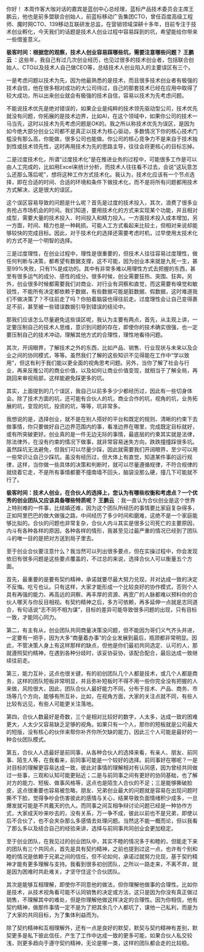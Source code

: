 你好！
本周作客大咖对话的嘉宾是蓝创中心总经理，蓝标产品技术委员会主席王鹏云，他也是前多盟联合创始人，前蓝标移动广告集团CTO，曾任百度高级工程师、魔时网CTO、139移动互联研发总监，在营销领域深耕十多年，目前专注于技术创业孵化，今天我们的话题是技术人创业过程中容易踩到的坑，希望能给你带来一些借鉴意义。

**极客时间：根据您的观察，技术人创业容易踩哪些坑，需要注意哪些问题？** 
**王鹏云** ：这些年，我自己有过几次创业经历，也见过很多的技术创业者，包括联合创始人、CTO以及技术人自己做CEO等，总结技术人创业陷入的主要误区有三个。

一是考虑问题以技术为先，因为他最熟悉的是技术，而且很多技术创业者有极强的技术自信，他在很多相对成功的大公司待过，自己的那套技术已经在应用中取得了较大成功，所以出来创业就会有极强的技术自信，容易以技术为先考虑问题。

不能说技术优先是绝对错误的，如果企业是纯粹的技术领先驱动型公司，技术优先就没有问题，你拓展的是技术边界，比如AI，在这个领域中，如果你公司的技术一马当先，这时以技术为先考虑问题是OK的。我之所以称技术优先为误区，是因为如今绝大部分创业公司都不是真正以技术为核心驱动，多数情况下你的核心技术门槛没有那么高，你能做，很多公司也能做。你公司的核心竞争力不是来自于技术独到性或技术领先性，这时再用技术为先的思路主导，往往会将更核心的目标忘掉。

二是过度技术化，所谓“过度技术化”是在推进业务的过程中，可能很多工作是可以由人工完成的，比如用Excel来统计分析，而技术人往往看不过去，会说“这玩意怎么还那么落后呢”，想将这种工作方式技术化。我认为，技术化应该有一个节点选择，即在合适的时间、合适的环境和条件下做技术化，而不是将所有问题都用技术方式解决，这是很大的误区。

这个误区容易导致的问题是什么呢？首先是过度的技术投入，其次，浪费了很多业务抢占市场机会的时间。我们知道，要用技术化的方式来实现某个功能，并且相对成型，需要大量的技术投入、时间投入和精力投入。一方面技术投入成本增加，另一方面，时间、精力也是一种耗损。可能人工方式看起来比较土，但相对来说却能够较快的完成目标。因此，对于技术化的选择还需要考虑时机，过早使用太技术化的方式不是一个明智的选择。

三是过度理性，在创业过程中，理性是很重要的，但技术人往往容易过度理性，做任何判断与决策，都希望有数据支撑，这不可能，因为创业本来就是九死一生，甚至99%失败，只有1%是成功的。其中有非常多难以用理性方式去把握的东西，甚至有很多运气的成分、感性的成分。很多时候，创业需要狂热、突围、狂奔。另外，创业很多时候都需要我们对商业、对行业有洞察和直觉，而这需要有嗅觉和敏锐性，不能所有决定都依赖于数据，有些数据可能是脏数据、假数据，这时难道我们不做决策了？不往前走了吗？你拍着脑袋也得往前走。过度理性会让自己变得裹足不前，甚至被一些错误数据引导到错误的结论中。

那我们应该怎么尽量避免这些误区呢，我认为主要有两点，首先，从主观上讲，一定要压制自己的技术人思维，意识到问题的存在，即使你的技术确实很强，也一定要压制自己的技术冲动，理解其他方式的合理性，理性地看待问题。

其次，开阔眼界，了解技术之外的东西，比如产品、销售、行业现状与未来以及企业之间的协同模式，等等。虽然我们了解的这些知识不见得能在工作中“学以致用”，但这有利于我们能以更全面的视角思考问题。另外，当你了解了社会与行业，再来反推公司的商业价值，以及如何让商业价值变现，就相当于了解全局，再跳回来审视局部，这样能避免踩更多的坑。

其实，上面提到的几个误区，我自己以前多多少少都经历过，因此有一些切身体会。除了技术方面的坑，还可能有合伙人的坑，商业合作的坑，视角的坑，业务拓展的坑，变现的坑，投资的坑，等等，坑非常多。

我想说的是，选择创业，就不是在别人搭好的平台和既定的规则、清晰的约束下去做事情，你只要做好自己边界范围内的事，看准边界在哪里，完成既定目标就好，或有所突破更好。创业真的是一件无边无际的事情，最底层的约束其实就是法律，除法律外，在没有约束的情况下做事，就非常容易迷失方向，跌跌撞撞踩很多坑。虽然踩坑无法避免，但我们可以尽量少踩，因此就需要我们开阔眼界，至少可以用一些常识让自己少踩坑。虽没有经历过，但大体上有直觉，知道某件事的运行规律，这样，当你做一些具体的决策和判断时，就可以尽量遵循规律，不符合规律的就绕着它走，不是所有事情都要不撞南墙不回头，脑袋没那么硬，撞几下可能就不行了。

**极客时间：技术人创业，在合伙人的选择上，您认为有哪些权衡和考虑点？一个优秀的创业团队又应该具备哪些特质呢？** 
**王鹏云** ：我一直认为合伙创业是这个世界上特别难的一件事，比结婚还难，因为这个团队所经历的事情要比家庭复杂得多，正如阿里巴巴的做大做强之路，中间经历了多少时间和磨难，这绝不是一个家庭能够比拟的。合伙的问题也非常复杂，合伙人内斗其实是很多公司死亡的主要原因，内斗有各种各样的原因，各种各样的情形，我甚至见过最严重的情况已经到了团队斗的唯一目的是把对方送到局子里去。

至于创业合伙要注意什么？我当然可以列出很多要点，但在实操过程中，你会发现依旧有很多问题是这些要点覆盖的，不过总的来说，选择合伙人可以衡量五个方面。

首先，最重要的是要有契约精神，承诺就要尽最大努力兑现，并对达成一致的决定不反悔。吃亏也认。只有这样，大家才能形成一个比较良好的协作模式，否则个人具有再强的能力、再高远的洞察、再丰厚的资源、再宽广的人脉都难以预料你的合伙人哪天与你反目相视。有契约精神之后，多方可依赖，再多延伸一点就是志同道合，有句话说“志不同不相为谋”，目标的差异可能导致很多问题的出现，只有目标一致，才能同心同力。

第二，有主有从，创业团队共同商量决策没问题，但不能因为哥们义气齐头并进，一定要有一把手，因为大多“商量着办事”的企业发展到最后，瓶颈都非常明显。因此，不管决策人身上有这样那样的缺点，但他是你们最初共同选定、认可的人，那就遵照契约精神，在遇到各种分歧时，该妥协妥协，该配合配合，最后达成一致继续往前走。

第三，能力互补，这点也很关键，有的初创团队几个人都是技术，或几个人都是商务，这样的团队短板非常明显，并且弥补短板时不得不用一些你完全没有把握的人来做，风险很大，因此，团队合伙人最好能力不同，分布于技术、产品、商务、市场等几个方向，能够有所互补，比如，在视角方面，大家的关注点就不同，有些人比较有远见，有些人可能更关注落地。

第四，合伙人数最好是奇数，三个是相对比较好的数字，人太多，达成一致的困难更大，人太少又容易缺乏足够的视角。如果只有一个人，那你的短板就是公司最大的短版，没有核心的伙伴来帮你补齐你所欠缺的能力，因此三个人可能是最好的一种合伙团队模式。

第五，合伙人人选最好是前同事，从各种合伙人的选择来看，有亲人、朋友、前同事、陌生人等，在我看来，前同事可能是一个较好的选择。前同事好在哪呢？一是对目标的理解更容易达成一致，彼此对事情的理解相对有认同感，因为曾经共同做过一些事，三观和认知可能更贴近；二是与前同事之间有更好的协同基础，也了解对方的能力、短板、做事风格等，这点也是陌生人合伙的不足；三是能够撕破脸皮，这点很重要也容易被忽略，朋友、兄弟创业最大的问题就是容易在出现问题时撕不下脸，觉得争吵会伤害彼此的感情与关心，结果导致负面情绪积少成多，一旦爆发就可能是不共戴天的仇人。而同事之间互相争辩讨论问题已经是一种协作方式，大家成天吵来吵去的，没有关系，万一争不成，彼此以前也不是兄弟，即使以后不合伙了，也不会夹杂那么多感情去处理问题。当然这不能一概而论，但以我看了那么多以及结合自己的经验来讲，选择与前同事共同创业会更加稳定。

至于创业团队，在我见过的创业团队中，其实不睦的情况多于和睦的，但能走下来的团队有三个共同点，首先是具有契约精神，之前也提到过这一点，也许有个别和睦的情况是依赖于兄弟之间的信任，但不论如何，承诺过就努力兑现，基于契约精神才能有更多理解与支持。我看到很多初创团队，之所以一路走来，不离不弃，就是因为困难时共赴难关，才坚守住这个合伙团队。

其次是能够互相理解，即使你不同意他的做法，但你理解他做事的合理性。比如你是技术，从技术视角看可能不认同销售的决定或方法，这只是因为你没有真正做过销售，不理解其中的难处，但是你理解他做这样决定的合理性。因为你相信，他有契约精神，做那件事情一定不是为了把其余几个人都坑了，谋他一己私利，而是为了大家的共同目标，为了集体利益而为。

除了契约精神和互相理解外，还有一点是良好的默契，默契与契约精神有差别，默契更多是私下彼此信任，产生了工作中达成一致的更多可能，如果合伙人私交较浅，则更多趋向于遵守契约精神，无论是哪一类，这样的团队都会走的比较稳。

